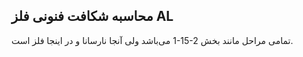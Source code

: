 ## محاسبه شکافت فنونی فلز AL

تمامی مراحل مانند بخش ‏1-15-2 می‌باشد ولی آنجا نارسانا و در اینجا فلز است.


